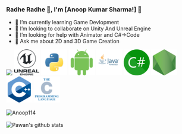 ### Radhe Radhe 🙏, I'm [Anoop Kumar Sharma!]  👋

<!--

<img align="center" src="https://github-readme-stats.vercel.app/api/top-langs/?username=Anoop114&theme=dracula&hide_langs_below=1" />
Here are some ideas to get you started:
- 🔭 I’m currently working on 
- 📫 How to reach me: ...
- 😄 Pronouns: ...
- ⚡ Fun fact: ...

-->

- 🌱 I’m currently learning Game Devlopment
- 👯 I’m looking to collaborate on Unity And Unreal Engine
- 🤔 I’m looking for help with Animator and C#->Code
- 💬 Ask me about 2D and 3D Game Creation



<code><img height="70" src="https://www.google.com/search?q=unity&sa=X&bih=635&biw=1360&hl=en&sxsrf=ALeKk03r86XZauGGukqIef_-r4VFx_m2RA:1620666671202&tbm=isch&source=iu&ictx=1&fir=fKWYjl0TxH18RM%252CNvRSXEUCHXI92M%252C%252Fm%252F0dmyvh&vet=1&usg=AI4_-kQ8j6xkO85fEX7baNLsvU4_a3oHfw&ved=2ahUKEwi4xfHpzb_wAhUkxzgGHdMjBPAQ_B16BAhTEAE#imgrc=fKWYjl0TxH18RM"></code>
<code><img height="70" src="https://raw.githubusercontent.com/github/explore/80688e429a7d4ef2fca1e82350fe8e3517d3494d/topics/unreal-engine/unreal-engine.png"></code>
<code><img height="70" src="https://raw.githubusercontent.com/github/explore/80688e429a7d4ef2fca1e82350fe8e3517d3494d/topics/python/python.png"></code>
<code><img height="70" src="https://raw.githubusercontent.com/github/explore/80688e429a7d4ef2fca1e82350fe8e3517d3494d/topics/android/android.png"></code>
<code><img height="70" src="https://raw.githubusercontent.com/github/explore/80688e429a7d4ef2fca1e82350fe8e3517d3494d/topics/java/java.png"></code>
<code><img height="70" src="https://raw.githubusercontent.com/github/explore/80688e429a7d4ef2fca1e82350fe8e3517d3494d/topics/csharp/csharp.png"></code>
<code><img height="70" src="https://raw.githubusercontent.com/github/explore/80688e429a7d4ef2fca1e82350fe8e3517d3494d/topics/nodejs/nodejs.png"></code>    
<code><img height="70" src="https://raw.githubusercontent.com/github/explore/80688e429a7d4ef2fca1e82350fe8e3517d3494d/topics/cpp/cpp.png"></code>
<code><img height="70" src="https://raw.githubusercontent.com/github/explore/80688e429a7d4ef2fca1e82350fe8e3517d3494d/topics/c/c.png"></code> 

<p><img align="center" src="https://github-readme-stats.vercel.app/api/top-langs/?username=Anoop114&layout=compact" alt="Anoop114" /></p>

<img align="center" src="https://github-readme-stats.vercel.app/api?username=Anoop114&show_icons=true&theme=dracula&line_height=27" alt="Pawan's github stats" />
